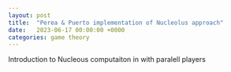 ```yaml
---
layout: post
title:  "Perea & Puerto implementation of Nucleolus approach"
date:   2023-06-17 00:00:00 +0000
categories: game theory
---
```


Introduction to Nucleous computaiton in with paralell players

<div id="root"><div>